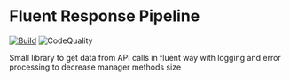 # Fluent Response Pipeline

[![Build](https://dev.azure.com/kpeshekhonov/FluentResponsePipeline/_apis/build/status/PeshekhonovK.FluentResponsePipeline?branchName=master)](https://kpeshekhonov.visualstudio.com/FluentResponsePipeline/_build/latest?definitionId=4&branchName=master)
![CodeQuality](https://www.codefactor.io/repository/github/signalr/signalr/badge?style=plastic)

Small library to get data from API calls in fluent way with logging and error processing to decrease manager methods size
